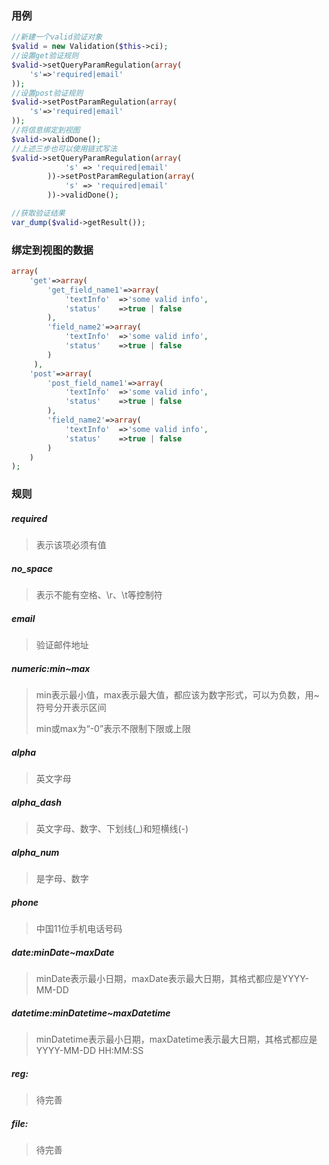 ### 用例

``` PHP
//新建一个valid验证对象
$valid = new Validation($this->ci);
//设置get验证规则
$valid->setQueryParamRegulation(array(
    's'=>'required|email'
));
//设置post验证规则
$valid->setPostParamRegulation(array(
    's'=>'required|email'
));
//将信息绑定到视图
$valid->validDone();
//上述三步也可以使用链式写法
$valid->setQueryParamRegulation(array(
            's' => 'required|email'
        ))->setPostParamRegulation(array(
            's' => 'required|email'
        ))->validDone();

//获取验证结果
var_dump($valid->getResult());
```

### 绑定到视图的数据
``` PHP
array(
    'get'=>array(
        'get_field_name1'=>array(
            'textInfo'  =>'some valid info',
            'status'    =>true | false
        ),
        'field_name2'=>array(
            'textInfo'  =>'some valid info',
            'status'    =>true | false
        )
     ),
    'post'=>array(
        'post_field_name1'=>array(
            'textInfo'  =>'some valid info',
            'status'    =>true | false
        ),
        'field_name2'=>array(
            'textInfo'  =>'some valid info',
            'status'    =>true | false
        )
    )
);
```

### 规则
##### required
>表示该项必须有值

##### no_space
>表示不能有空格、\r、\t等控制符

##### email
>验证邮件地址

##### numeric:min~max
>min表示最小值，max表示最大值，都应该为数字形式，可以为负数，用~符号分开表示区间
>
>min或max为“-0”表示不限制下限或上限


##### alpha
>英文字母

##### alpha_dash
>英文字母、数字、下划线(_)和短横线(-)

##### alpha_num
>是字母、数字

##### phone
>中国11位手机电话号码

##### date:minDate~maxDate
>minDate表示最小日期，maxDate表示最大日期，其格式都应是YYYY-MM-DD

##### datetime:minDatetime~maxDatetime
>minDatetime表示最小日期，maxDatetime表示最大日期，其格式都应是YYYY-MM-DD HH:MM:SS

##### reg:
>待完善

##### file:
>待完善





